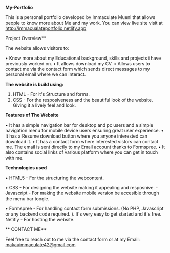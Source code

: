 **My-Portfolio**

This is a personal portfolio developed by Immaculate Mueni that allows people to know more about Me and my work. You can view live site visit at http://immacualateportfolio.netlify.app


Project Overview**

The website allows visitors to:

•	Know more about my Educational background, skills and projects i have previously worked on.
•	It allows download my CV.
•	Allows users to contact me via the contact form which sends direct messages to my personal email where we can interact.

**The website is build using:**

1.	HTML - For it's Structure and forms.
2.	CSS - For the resposiveness and the beautiful look of the website. Giving it a lively feel and look.

   
**Features of The Website**

•	It has a simple navigation bar for desktop and pc users and a simple navigation menu for mobile device users ensuring great user experience.
•	It has a Resume download button where you anyone interested can download it.
•	It has a contact form where interested vistors can contact me. The email is sent directly to my Email account thanks to Formspree.
•	It also contains social links of various platform where you can get in touch with me.

**Technologies used**

•	HTML5 - For the structuring the webcontent.

•	CSS - For designing the website making it appealing and resposnive. -Javascript - For making the website mobile version be accesible through the menu bar toogle.

•	Formspree - For handling contact form submissions. (No PHP, Javascript or any backend code required. ). It's very easy to get started and it's free.
   Netifly - For hosting the website.
   
**	CONTACT ME**

Feel free to reach out to me via the contact form or at my
Email: makauimmaculate42@gmail.com

